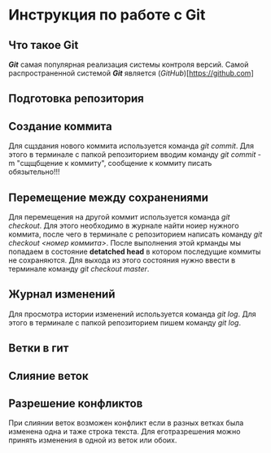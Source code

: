 # Инструкция по работе с Git

## Что такое Git
***Git*** самая популярная реализация системы контроля версий. Самой распространенной системой ***Git*** является (*GitHub*)[https://github.com]
## Подготовка репозитория

## Создание коммита
Для сщздания нового коммита используется команда *git commit*. Для этого в терминале с папкой репозиторием вводим команду *git commit* -m "сщщбщение к коммиту", сообщение к коммиту писать обязытельно!!!
## Перемещение между сохранениями
Для перемещения на другой коммит используется команда *git checkout*. Для этого необходимо в журнале найти ноиер нужного коммита, после чего в терминале с репозиторием написать команду *git checkout <номер коммита>*. После выполнения этой крманды мы попадаем в состояние **detatched head** в котором последущие коммиты не сохраняются. Для выхода из этого состояния нужно ввести в терминале команду *git checkout master*.
## Журнал изменений
Для просмотра истории изменений используется команда *git log*. Для этого в терминале с папкой репозиторием пишем команду *git log*.
## Ветки в гит

## Слияние веток

## Разрешение конфликтов
При слиянии веток возможен конфликт если в разных ветках была изменена одна и таже строка текста. Для еготразрешения можно принять изменения в одной из веток или обоих. 